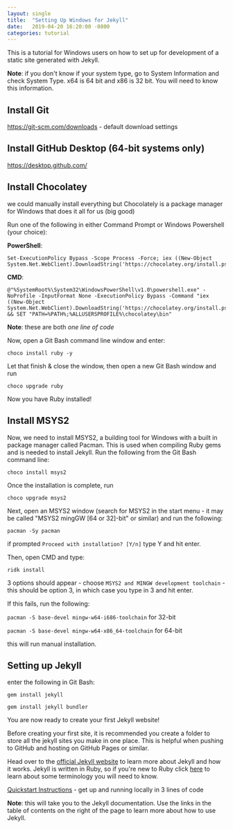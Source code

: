 ```yaml
---
layout: single
title:  "Setting Up Windows for Jekyll"
date:   2019-04-20 16:20:00 -0800
categories: tutorial
---
```


This is a tutorial for Windows users on how to set up for development of a static site generated with Jekyll. 

**Note**: if you don't know if your system type, go to System Information and check System Type. x64 is 64 bit and x86 is 32 bit. You will need to know this information.

## Install Git
<https://git-scm.com/downloads> - default download settings

## Install GitHub Desktop (64-bit systems only)
<https://desktop.github.com/>

## Install Chocolatey
we could manually install everything but Chocolately is a package manager for Windows that does it all for us (big good)

Run one of the following in either Command Prompt or Windows Powershell (your choice):

**PowerShell**:
~~~
Set-ExecutionPolicy Bypass -Scope Process -Force; iex ((New-Object System.Net.WebClient).DownloadString('https://chocolatey.org/install.ps1'))
~~~~

**CMD**:
~~~
@"%SystemRoot%\System32\WindowsPowerShell\v1.0\powershell.exe" -NoProfile -InputFormat None -ExecutionPolicy Bypass -Command "iex ((New-Object System.Net.WebClient).DownloadString('https://chocolatey.org/install.ps1'))" && SET "PATH=%PATH%;%ALLUSERSPROFILE%\chocolatey\bin"
~~~~

**Note**: these are both *one line of code*

Now, open a Git Bash command line window and enter:

`choco install ruby -y`

Let that finish & close the window, then open a new Git Bash window and run

`choco upgrade ruby`

Now you have Ruby installed! 

## Install MSYS2
Now, we need to install MSYS2, a building tool for Windows with a built in package manager called Pacman. This is used when compiling Ruby gems and is needed to install Jekyll. Run the following from the Git Bash command line:

`choco install msys2`

Once the installation is complete, run

`choco upgrade msys2`

Next, open an MSYS2 window (search for MSYS2 in the start menu - it may be called "MSYS2 mingGW [64 or 32]-bit" or similar) and run the following: 

`pacman -Sy pacman`

if prompted `Proceed with installation? [Y/n]` type Y and hit enter.

Then, open CMD and type:

`ridk install`

3 options should appear - choose `MSYS2 and MINGW development toolchain` - this should be option 3, in which case you type in 3 and hit enter.

If this fails, run the following:

`pacman -S base-devel mingw-w64-i686-toolchain` for 32-bit

`pacman -S base-devel mingw-w64-x86_64-toolchain` for 64-bit

this will run manual installation.

## Setting up Jekyll
enter the following in Git Bash:

`gem install jekyll` 

`gem install jekyll bundler`

You are now ready to create your first Jekyll website!

Before creating your first site, it is recommended you create a folder to store all the jekyll sites you make in one place. This is helpful when pushing to GitHub and hosting on GitHub Pages or similar. 

Head over to the [official Jekyll website](https://jekyllrb.com/) to learn more about Jekyll and how it works. 
Jekyll is written in Ruby, so if you're new to Ruby click [here](https://jekyllrb.com/docs/ruby-101/) to learn about some terminology you will need to know.

[Quickstart Instructions](https://jekyllrb.com/docs/) - get up and running locally in 3 lines of code

**Note**: this will take you to the Jekyll documentation. Use the links in the table of contents on the right of the page to learn more about how to use Jekyll.










